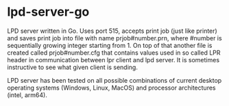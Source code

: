 # lpd-server-go

LPD server written in Go. Uses port 515, accepts print job (just like printer) and saves print job into file
with name prjob#number.prn, where #number is sequentially growing integer starting from 1. On top of that
another file is created called prjob#number.cfg that contains values used in so called LPR header in communication
between lpr client and lpd server. It is sometimes instructive to see what given client is sending.

LPD server has been tested on all possible combinations of current desktop operating systems (Windows, Linux, MacOS) and
processor architectures (intel, arm64).
